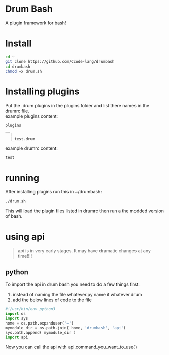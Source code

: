 # Drum Bash
A plugin framework for bash!
# Install
```bash
cd ~
git clone https://github.com/Ccode-lang/drumbash
cd drumbash
chmod +x drum.sh
```
# Installing plugins
Put the .drum plugins in the plugins folder and list there names in the drumrc file.  
example plugins content:
```
plugins
__
  |
  |_test.drum
```
example drumrc content:
```
test
```
# running
After installing plugins run this in ~/drumbash:
```bash
./drum.sh
```
This will load the plugin files listed in drumrc then run a the modded version of bash.
# using api
> api is in very early stages. It may have dramatic changes at any time!!!!
## python
To import the api in drum bash you need to do a few things first.
1. instead of naming the file whatever.py name it whatever.drum
2. add the below lines of code to the file
```python
#!/usr/bin/env python3
import os
import sys
home = os.path.expanduser('~')
mymodule_dir = os.path.join( home, 'drumbash', 'api')
sys.path.append( mymodule_dir )
import api
```
Now you can call the api with api.command_you_want_to_use()
